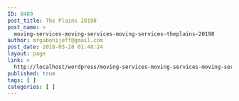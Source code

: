 ```yaml
---
ID: 8489
post_title: The Plains 20198
post_name: >
  moving-services-moving-services-moving-services-theplains-20198
author: mrgabonijeff@gmail.com
post_date: 2018-03-28 01:48:24
layout: page
link: >
  http://localhost/wordpress/moving-services-moving-services-moving-services-theplains-20198/
published: true
tags: [ ]
categories: [ ]
---
```

